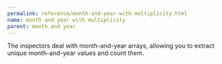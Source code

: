 ```yaml
---
permalink: reference/month-and-year-with-multiplicity.html
name: month and year with multiplicity
parent: month and year
---
```


The <month and year with multiplicity> inspectors deal with month-and-year arrays, allowing you to extract unique month-and-year values and count them. 